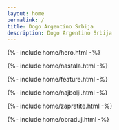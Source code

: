 ```yaml
---
layout: home
permalink: /
title: Dogo Argentino Srbija
description: Dogo Argentino Srbija
---
```

{%- include home/hero.html -%}

{%- include home/nastala.html -%}

{%- include home/feature.html -%}

{%- include home/najbolji.html -%}

{%- include home/zapratite.html -%}

{%- include home/obraduj.html -%}